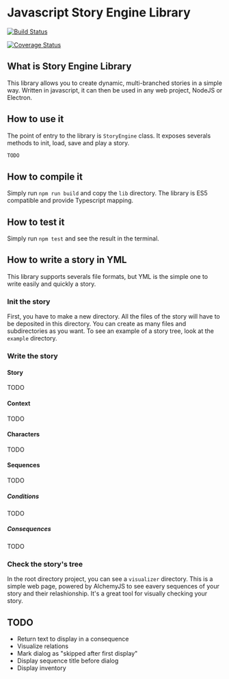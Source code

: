 # Javascript Story Engine Library

[![Build Status](https://travis-ci.org/cmillauriaux/javascript-story-engine.svg?branch=master)](https://travis-ci.org/cmillauriaux/javascript-story-engine)

[![Coverage Status](https://coveralls.io/repos/github/cmillauriaux/javascript-story-engine/badge.svg?branch=master)](https://coveralls.io/github/cmillauriaux/javascript-story-engine?branch=master)

## What is Story Engine Library

This library allows you to create dynamic, multi-branched stories in a simple way. Written in javascript, it can then be used in any web project, NodeJS or Electron.

## How to use it

The point of entry to the library is `StoryEngine` class. It exposes severals methods to init, load, save and play a story.

```javascript
TODO
```

## How to compile it

Simply run `npm run build` and copy the `lib` directory. The library is ES5 compatible and provide Typescript mapping.

## How to test it

Simply run `npm test` and see the result in the terminal.

## How to write a story in YML

This library supports severals file formats, but YML is the simple one to write easily and quickly a story.

### Init the story

First, you have to make a new directory. All the files of the story will have to be deposited in this directory. You can create as many files and subdirectories as you want. To see an example of a story tree, look at the `example` directory.

### Write the story

#### Story

TODO

#### Context

TODO

#### Characters

TODO

#### Sequences

TODO

##### Conditions

TODO

##### Consequences

TODO

### Check the story's tree

In the root directory project, you can see a `visualizer` directory. This is a simple web page, powered by AlchemyJS to see eavery sequences of your story and their relashionship. It's a great tool for visually checking your story.

## TODO

* Return text to display in a consequence
* Visualize relations
* Mark dialog as "skipped after first display"
* Display sequence title before dialog
* Display inventory